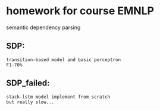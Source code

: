 homework for course EMNLP
===============================

semantic dependency parsing

## SDP:
	transition-based model and basic perceptron
	F1-70%

## SDP_failed:
	stack-lstm model implement from scratch
	but really slow...
